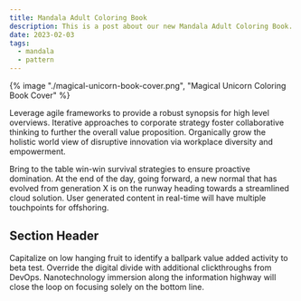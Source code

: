 ```yaml
---
title: Mandala Adult Coloring Book
description: This is a post about our new Mandala Adult Coloring Book.
date: 2023-02-03
tags:
  - mandala
  - pattern
---
```


{% image "./magical-unicorn-book-cover.png", "Magical Unicorn Coloring Book Cover" %}

Leverage agile frameworks to provide a robust synopsis for high level overviews. Iterative approaches to corporate strategy foster collaborative thinking to further the overall value proposition. Organically grow the holistic world view of disruptive innovation via workplace diversity and empowerment.

Bring to the table win-win survival strategies to ensure proactive domination. At the end of the day, going forward, a new normal that has evolved from generation X is on the runway heading towards a streamlined cloud solution. User generated content in real-time will have multiple touchpoints for offshoring.

## Section Header

Capitalize on low hanging fruit to identify a ballpark value added activity to beta test. Override the digital divide with additional clickthroughs from DevOps. Nanotechnology immersion along the information highway will close the loop on focusing solely on the bottom line.

